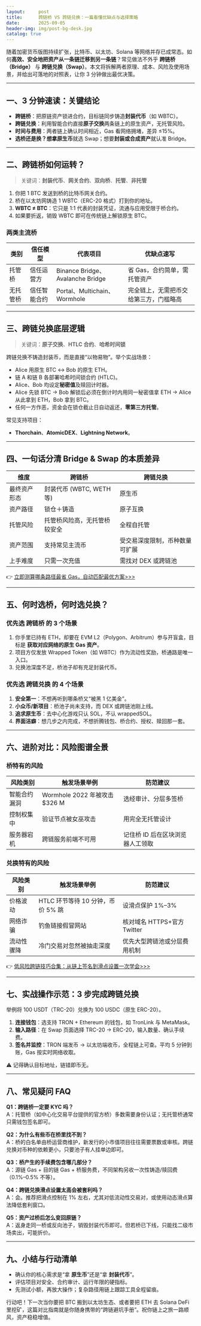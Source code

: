 ```yaml
---
layout:     post
title:      跨链桥 VS 跨链兑换：一篇看懂优缺点与选择策略
date:       2025-09-05
header-img: img/post-bg-desk.jpg
catalog: true
---
```


随着加密货币版图持续扩张，比特币、以太坊、Solana 等网络并存已成常态。如何**高效、安全地把资产从一条链迁移到另一条链**？常见做法不外乎 **跨链桥（Bridge）** 与 **跨链兑换（Swap）**。本文将拆解两者原理、成本、风险及使用场景，并给出可落地的对照表，让你 3 分钟做出最优决策。

---

## 一、3 分钟速读：关键结论

- **跨链桥**：把原链资产锁进合约，目标链同步铸造**封装代币**（如 WBTC）。  
- **跨链兑换**：利用智能合约直接**原子交换**两条链上的原生资产，无托管风险。  
- **时间与费用**：两者链上确认时间相近，Gas 看网络拥堵，差异 ≤15%。  
- **选桥还是换？**想拿**原生币**就选 Swap；想要**封装或合成资产**就认准 Bridge。

---

## 二、跨链桥如何运转？

> 关键词：**封装代币**、**网关合约**、**双向桥**、**托管**、**非托管**

1. 你把 1 BTC 发送到桥的比特币网关合约。  
2. 桥在以太坊网铸造 1 WBTC（ERC-20 格式）打到你的地址。  
3. **WBTC ≠ BTC**：它只是 1:1 代表的封装凭证，流通与应用受限于桥合约。  
4. 如果要折返，销毁 WBTC 即可在传统链上解锁原生 BTC。

### 两类主流桥

| 类别       | 信任模型      | 代表项目           | 优缺点速写 |
|------------|---------------|--------------------|------------|
| 托管桥     | 信任运营方    | Binance Bridge、Avalanche Bridge | 省 Gas，合约简单，需托管资产 |
| 无托管桥   | 信任智能合约  | Portal、Multichain、Wormhole | 完全链上，无需把币交给第三方，门槛略高 |

---

## 三、跨链兑换底层逻辑

> 关键词：**原子交换**、**HTLC 合约**、**哈希时间锁**

跨链兑换不铸造封装币，而是直接“以物易物”。举个实战场景：

- Alice 用原生 BTC ↔ Bob 的原生 ETH。
- 链 A 和链 B 各部署哈希时间锁合约 (HTLC)。
- Alice、Bob 均设定**秘密值**及赎回计时器。
- Alice 先锁 BTC → Bob 解锁后必须在倒计时内用同一秘密值拿 ETH → Alice 从此拿到 ETH，Bob 拿到 BTC。  
- 任何一方作恶，资金会在锁仓截止日自动返还，**零第三方托管**。

常见支持项目：  
- **Thorchain**、**AtomicDEX**、**Lightning Network**。

---

## 四、一句话分清 Bridge & Swap 的本质差异

| 维度       | 跨链桥                     | 跨链兑换                       |
|------------|---------------------------|-------------------------------|
| 最终资产形态 | 封装代币 (WBTC, WETH 等)     | 原生币                         |
| 资产路径   | 锁仓＋铸造                  | 原子互换                       |
| 托管风险   | 托管桥风险高，无托管桥较安全 | 全程自托管                    |
| 资产范围   | 支持常见主流币              | 受交易深度限制，币种数量可扩展 |
| 上手难度   | 只需一次充值                | 需找对 DEX 或跨链池            |

👉 [立即测算哪条路径最省 Gas，自动匹配最优方案>>>](https://okxdog.com/)

---

## 五、何时选桥，何时选兑换？

### 优先选 **跨链桥** 的 3 个场景

1. 你手里已持有 ETH，却要在 EVM L2（Polygon、Arbitrum）参与开盲盒，目标是 **获取对应网络的原生 Gas 资产**。  
2. 项目方仅发放 Wrapped Token（如 WBTC）作为流动性奖励，桥通路是唯一入口。  
3. 兑换池深度不足，桥池子却有充足封装代币。

### 优先选 **跨链兑换** 的 4 个场景

1. **安全第一**：不想再听到哪条桥又“被黑 1 亿美金”。  
2. **小众币/新项目**：桥池子尚未支持，而 DEX 或跨链池刚上线。  
3. **追求原生币**：去中心化游戏只认 SOL，不认 wrappedSOL。  
4. **界面洁癖**：想几步之内完成，不想折腾钱包、桥合约、授权、赎回那一套。

---

## 六、进阶对比：风险图谱全景

### 桥特有的风险

| 风险类别     | 触发场景举例                   | 防范建议             |
|--------------|-------------------------------|----------------------|
| 智能合约漏洞 | Wormhole 2022 年被攻击 $326 M | 选经审计、分层多签桥 |
| 控制权集中   | 验证节点被女巫攻击            | 用完全无托管设计      |
| 服务器宕机   | 跨链服务前端不可用            | 记住桥 ID 后在区块浏览器人工领取 |

### 兑换特有的风险

| 风险类别     | 触发场景举例                   | 防范建议             |
|--------------|-------------------------------|----------------------|
| 价格波动     | HTLC 环节等待 10 分钟，币价 5% 跳 | 设滑点保护 1%–3%     |
| 网络诈骗     | 钓鱼链接假冒网站              | 核对域名 HTTPS+官方 Twitter |
| 流动性骤降   | 冷门交易对忽然被抽走深度     | 优先大型跨链池或分层费用机制 |

👉 [低风险跨链技巧合集：从链上签名到滑点设置一次学会>>>](https://okxdog.com/)

---

## 七、实战操作示范：3 步完成跨链兑换

举例将 100 USDT（TRC-20）兑换为 100 USDC（原生 ERC-20）。

1. **连接钱包**：选支持 TRON + Ethereum 的钱包，如 TronLink 与 MetaMask。  
2. **输入路径**：在 Swap 页面选择 TRC-20 → ERC-20，输入数量、确认手续费。  
3. **签名并监控**：TRON 端发币 → 以太坊端收币，全程链上可查。平均 5 分钟到账，Gas 按实时网络收取。  

⚠️ 记得确认目标地址，链错即币无。

---

## 八、常见疑问 FAQ

**Q1：跨链桥一定要 KYC 吗？**  
A：托管桥（如中心化交易平台提供的官方桥）多数需要身份认证；无托管桥通常只需钱包签名即可。

**Q2：为什么有些币在桥里找不到？**  
A：桥的白名单由桥运营商维护，新发行的小市值项目往往需要票数或审核。跨链兑换对币种的依赖更小，只要池子有人挂单边即可。

**Q3：桥产生的手续费包含哪几部分？**  
A：源链 Gas + 目的链 Gas + 桥服务费，不同架构另收一次性铸造/赎回费（0.1%–0.5% 不等）。

**Q4：跨链兑换滑点设置太高会被套利吗？**  
A：会。推荐把滑点控制在 1% 左右，尤其对低流动性交易对，或使用动态滑点算法降低套利窗口。

**Q5：资产过桥后怎么变回原链？**  
A：返身走同一桥或反向池子，销毁封装代币即可。但若桥已下线，只能找二级市场卖出，可能折价。

---

## 九、小结与行动清单

- 确认你的核心需求是“拿 **原生币**”还是“拿 **封装代币**”。  
- 评估项目对安全、合约审计、运行年限的硬指标。  
- 先测试小额，再放大操作；复杂路径用链上跟踪工具全程留痕。  

行动吧！下一次当你要把 BTC 搬到以太坊生态、或者要把 ETH 去 Solana DeFi 里挖矿，这篇对比指南就是你随身携带的“跨链避坑手册”。祝你链上之旅一路顺风，资产稳稳增值。